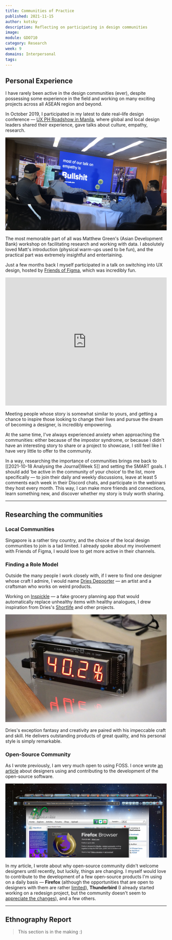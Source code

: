 ```yaml
---
title: Communities of Practice
published: 2021-11-15
author: kotsky
description: Reflecting on participating in design communities
image: 
module: GDO710
category: Research
week: 9
domains: Interpersonal
tags: 
---
```


## Personal Experience

I have rarely been active in the design communities (ever), despite possessing some experience in the field and working on many exciting projects across all ASEAN region and beyond. 

In October 2019, I participated in my latest to date real–life design conference — [UX PH Roadshow in Manila](https://www.uxph.org/blog/recap-manila-2019/), where global and local design leaders shared their experience, gave talks about culture, empathy, research.

![UXPH 2019 Conference](./img/09-UXPH.jpeg)

The most memorable part of all was Matthew Green's (Asian Development Bank) workshop on facilitating research and working with data. I absolutely loved Matt's introduction (physical warm-ups used to be fun), and the practical part was extremely insightful and entertaining.

Just a few months back I myself participated in a talk on switching into UX design, hosted by [Friends of Figma](https://friends.figma.com/), which was incredibly fun. 

<iframe width="100%" height="400" src="https://www.youtube.com/embed/mC8YVcJM8uA" title="YouTube video player" frameborder="0" allow="accelerometer; autoplay; clipboard-write; encrypted-media; gyroscope; picture-in-picture" allowfullscreen></iframe>

Meeting people whose story is somewhat similar to yours, and getting a chance to inspire those looking to change their lives and pursue the dream of becoming a designer, is incredibly empowering. 

At the same time, I've always experienced anxiety when approaching the communities: either because of the impostor syndrome, or because I didn't have an interesting story to share or a project to showcase, I still feel like I have very little to offer to the community. 

In a way, researching the importance of communities brings me back to [[2021-10-18 Analysing the Journal|Week 5]] and setting the SMART goals. I should add ‘be active in the community of your choice‘ to the list, more specifically — to join their daily and weekly discussions, leave at least 5 comments each week in their Discord chats, and participate in the webinars they host every month. This way, I can make more friends and connections, learn something new, and discover whether my story is truly worth sharing.

---

## Researching the communities

### Local Communities

Singapore is a rather tiny country, and the choice of the local design communities to join is a tad limited. I already spoke about my involvement with Friends of Figma, I would love to get more active in their channels. 

### Finding a Role Model

Outside the many people I work closely with, if I were to find one designer whose craft I admire, I would name [Dries Depoorter](https://driesdepoorter.be) — an artist and a craftsman who works on weird products.

Working on [Inspickle](https://inspickle.herokuapp.com/) — a fake grocery planning app that would automatically replace unhealthy items with healthy analogues, I drew inspiration from Dries's [Shortlife](https://driesdepoorter.be/shortlife/) and other projects.

![Shortlife Clocks](./img/09-shortlife.jpg)

Dries's exception fantasy and creativity are paired with his impeccable craft and skill. He delivers outstanding products of great quality, and his personal style is simply remarkable.

### Open-Source Community

As I wrote previously, I am very much open to using FOSS. I once wrote [an article](https://www.linkedin.com/pulse/designer-friendly-open-source-christian-michel/) about designers using and contributing to the development of the open-source software. 

![Open Source Software](./img/09-foss.jpg)

In my article, I wrote about why open-source community didn't welcome designers until recently, but luckily, things are changing. I myself would love to contribute to the development of a few open-source products I'm using on a daily basis — **Firefox** (although the opportunities that are open to designers with them are rather [limited](https://firefox-source-docs.mozilla.org/contributing/contributing_to_mozilla.html)), **Thunderbird** (I already started working on a redesign project, but the community doesn't seem to [appreciate the changes](https://www.monterail.com/blog/2016/the-power-of-email-clients-why-did-we-redesign-thunderbird)), and a few others. 

--- 

## Ethnography Report

> This section is in the making :)